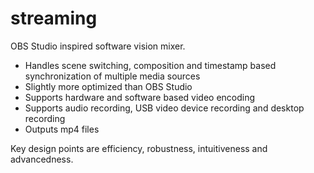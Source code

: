 # streaming

OBS Studio inspired software vision mixer.

* Handles scene switching, composition and timestamp based synchronization of multiple media sources
* Slightly more optimized than OBS Studio
* Supports hardware and software based video encoding
* Supports audio recording, USB video device recording and desktop recording
* Outputs mp4 files

Key design points are efficiency, robustness, intuitiveness and advancedness.
